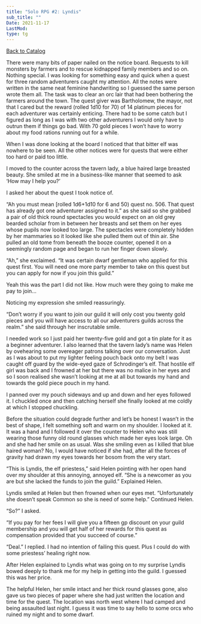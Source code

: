 ```yaml
---
title: "Solo RPG #2: Lyndis"
sub_title: ""
Date: 2021-11-17
LastMod:
type: tg
---
```


[Back to Catalog](https://otaking.xyz/index.html)

There were many bits of paper nailed on the notice board. Requests to kill monsters by farmers and to rescue kidnapped family members and so on. Nothing special. I was looking for something easy and quick when a quest for three random adventurers caught my attention. All the notes were written in the same neat feminine handwriting so I guessed the same person wrote them all. The task was to clear an orc lair that had been bothering the farmers around the town. The quest giver was Bartholomew, the mayor, not that I cared but the reward (rolled 1d10 for 70) of 14 platinum pieces for each adventurer was certainly enticing. There had to be some catch but I figured as long as I was with two other adventurers I would only have to outrun them if things go bad. With 70 gold pieces I won’t have to worry about my food rations running out for a while.

When I was done looking at the board I noticed that that bitter elf was nowhere to be seen. All the other notices were for quests that were either too hard or paid too little.

I moved to the counter across the tavern lady, a blue haired large breasted beauty. She smiled at me in a business-like manner that seemed to ask ‘How may I help you?’

I asked her about the quest I took notice of.

“Ah you must mean [rolled 1d6+1d10 for 6 and 50) quest no. 506. That quest has already got one adventurer assigned to it.” as she said so she grabbed a pair of old thick round spectacles you would expect on an old grey bearded scholar from in between her breasts and set them on her eyes whose pupils now looked too large. The spectacles were completely hidden by her mammaries so it looked like she pulled them out of thin air. She pulled an old tome from beneath the booze counter, opened it on a seemingly random page and began to run her finger down slowly.

“Ah,” she exclaimed. “It was certain dwarf gentleman who applied for this quest first. You will need one more party member to take on this quest but you can apply for now if you join this guild.”

Yeah this was the part I did not like. How much were they going to make me pay to join…

Noticing my expression she smiled reassuringly.

“Don’t worry if you want to join our guild it will only cost you twenty gold pieces and you will have access to all our adventurers guilds across the realm.” she said through her inscrutable smile.

I needed work so I just paid her twenty-five gold and got a tin plate for it as a beginner adventurer. I also learned that the tavern lady’s name was Helen by ovehearing some overeager patrons talking over our conversation. Just as I was about to put my lighter feeling pouch back onto my belt I was caught off guard by the wide-eyed gaze of Schrodinger’s elf. That hostile elf girl was back and I frowned at her but there was no malice in her eyes and so I soon realised she wasn’t looking at me at all but towards my hand and towards the gold piece pouch in my hand.

I panned over my pouch sideways and up and down and her eyes followed it. I chuckled once and then catching herself she finally looked at me coldly at which I stopped chuckling.

Before the situation could degrade further and let’s be honest I wasn’t in the best of shape, I felt something soft and warm on my shoulder. I looked at it. It was a hand and I followed it over the counter to Helen who was still wearing those funny old round glasses which made her eyes look large. Oh and she had her smile on as usual. Was she smiling even as I killed that blue haired woman? No, I would have noticed if she had, after all the forces of gravity had drawn my eyes towards her bosom from the very start.

“This is Lyndis, the elf priestess,” said Helen pointing with her open hand over my shoulder at this annoying, annoyed elf. “She is a newcomer as you are but she lacked the funds to join the guild.” Explained Helen.

Lyndis smiled at Helen but then frowned when our eyes met. “Unfortunately she doesn’t speak Common so she is need of some help.” Continued Helen.

“So?” I asked.

“If you pay for her fees I will give you a fifteen gp discount on your guild membership and you will get half of her rewards for this quest as compensation provided that you succeed of course.”

“Deal.” I replied. I had no intention of failing this quest. Plus I could do with some priestess’ healing right now.

After Helen explained to Lyndis what was going on to my surprise Lyndis bowed deeply to thank me for my help in getting into the guild. I guessed this was her price.

The helpful Helen, her smile intact and her thick round glasses gone, also gave us two pieces of paper where she had just written the location and time for the quest. The location was north west where I had camped and being assaulted last night. I guess it was time to say hello to some orcs who ruined my night and to some dwarf.
